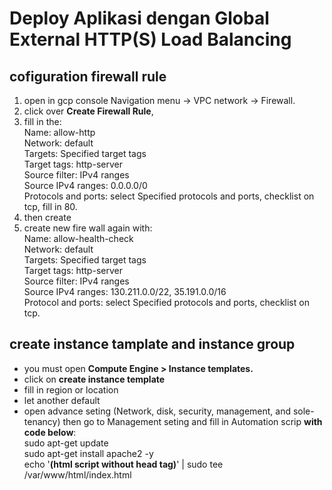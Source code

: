 # Deploy Aplikasi dengan Global External HTTP(S) Load Balancing

cofiguration firewall rule
--
1. open in gcp console Navigation menu -> VPC network -> Firewall.<br>
2. click over <b>Create Firewall Rule</b>,
3. fill in the:<br>
Name: allow-http <br>
Network: default<br>
Targets: Specified target tags<br>
Target tags: http-server<br>
Source filter: IPv4 ranges<br>
Source IPv4 ranges: 0.0.0.0/0<br>
Protocols and ports: select Specified protocols and ports, checklist on tcp, fill in 80.<br>
4. then create
5. create new fire wall again with:<br>
Name: allow-health-check<br>
Network: default<br>
Targets: Specified target tags<br>
Target tags: http-server<br>
Source filter: IPv4 ranges<br>
Source IPv4 ranges: 130.211.0.0/22, 35.191.0.0/16<br>
Protocol and ports: select Specified protocols and ports, checklist on tcp.<br>

create instance tamplate and instance group
--
- you must open <b>Compute Engine > Instance templates.</b> <br>
- click on <b>create instance template</b><br>
- fill in region or location<br>
- let another default<br>
- open advance seting (Network, disk, security, management, and sole-tenancy) then go to Management seting and fill in Automation scrip <b>with code below</b>: <br>
sudo apt-get update <br>
sudo apt-get install apache2 -y <br>
echo '<b>(html script without head tag)</b>' | sudo tee /var/www/html/index.html<br>
